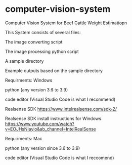 # computer-vision-system
Computer Vision System for Beef Cattle Weight Estimatiopn

This System consists of several files:

The image converting script

The image processing python script

A sample directory

Example outputs based on the sample directory

Requirments: Windows

python (any version 3.6 to 3.9)

code editor (Visual Studio Code is what I recommend)

Realsense SDK https://www.intelrealsense.com/sdk-2/

Realsense SDK install instructions for Windows https://www.youtube.com/watch?v=EOJHsNIayio&ab_channel=IntelRealSense

Requirments: Mac

python (any version since 3.6 to 3.9)

code editor (Visual Studio Code is what I reccomend)
